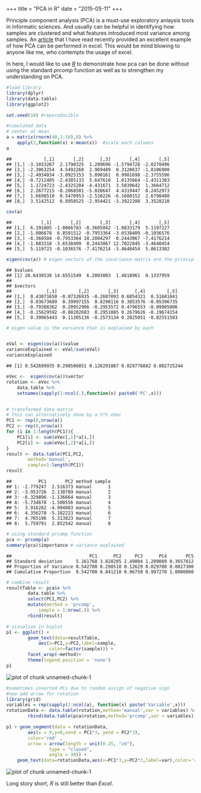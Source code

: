 +++
title = "PCA in R"
date = "2015-05-11"
+++

Principle component analysis (PCA) is a must-use exploratory anlaysis tools in informatic sciences. And usually can be helpful in identifying how samples are clustered and what features introduced most variance among samples. An [article](http://www.real-statistics.com/multivariate-statistics/factor-analysis/principal-component-analysis/) that I have read recently provided an excellent example of how PCA can be performed in excel. This would be mind blowing to anyone like me, who contempts the usage of excel. 

In here, I would like to use *[R](http://www.r-project.org)* to demonstrate how pca can be done without using the standard *prcomp* function as well as to strengthen my understanding on PCA.


```r
#load library
library(dplyr)
library(data.table)
library(ggplot2)

set.seed(10) #reporoducible

#simulated data
# center at mean
a = matrix(rnorm(40,1:10),8) %>%
	apply(2,function(x) x-mean(x))  #scale each columns
a
```

```
##            [,1]       [,2]      [,3]       [,4]       [,5]
## [1,] -3.1033267  2.1790325  1.209696 -1.5794728 -2.0270496
## [2,] -2.3063254  4.5492268  2.969489  0.3120637 -1.8106900
## [3,] -2.4934034 -3.0925153  5.090161  0.9981698 -2.3755596
## [4,] -0.7212405 -2.4385133  5.647618  1.8135664 -1.4311303
## [5,]  1.1724723 -2.4325284 -4.431671  3.5839642  1.3664712
## [6,]  2.2677215 -0.2068501 -5.020647  4.4319447  0.2452973
## [7,]  1.6698510  0.5470953 -2.510226 -6.1680152  2.6798400
## [8,]  3.5142512  0.8950525 -2.954421 -3.3922208  3.3528210
```

```r
cov(a)
```

```
##           [,1]       [,2]       [,3]       [,4]       [,5]
## [1,]  6.191805 -1.0066783 -8.3605042 -1.0833179  5.1197227
## [2,] -1.006678  6.8591512 -0.7953364 -3.6538409 -0.1036576
## [3,] -8.360504 -0.7953364 18.2804297  0.2443067 -7.4176214
## [4,] -1.083318 -3.6538409  0.2443067 12.7022845 -3.4640454
## [5,]  5.119723 -0.1036576 -7.4176214 -3.4640454  5.0613302
```

```r
eigen(cov(a)) # eigen vectors of the covariance matrix are the principle components
```

```
## $values
## [1] 26.6438538 14.6551549  6.2003003  1.4618961  0.1337959
## 
## $vectors
##             [,1]        [,2]       [,3]      [,4]        [,5]
## [1,]  0.43071650 -0.07326935 -0.2687093 0.6854321  0.51681041
## [2,]  0.03673689  0.39997155  0.8290116 0.3853576 -0.05396735
## [3,] -0.79308362  0.20952906 -0.2953572 0.4796553 -0.09905006
## [4,] -0.15629592 -0.88202683  0.2951085 0.2679626 -0.19674154
## [5,]  0.39965443  0.11305136 -0.2573134 0.2825051 -0.82551583
```

```r
# eigen value is the variance that is explained by each 


eVal <- eigen(cov(a))$value
varianceExplained <- eVal/sum(eVal)
varianceExplained
```

```
## [1] 0.542699935 0.298506051 0.126291887 0.029776882 0.002725244
```

```r
eVec <-  eigen(cov(a))$vector
rotation <- eVec %>%
	data.table %>%
	setnames(sapply(1:ncol(.),function(x) paste0('PC',x)))


# transformed data matrix
# this can alternatively done by a %*% eVec
PC1 <- rep(0,nrow(a))
PC2 <- rep(0,nrow(a))
for (i in 1:length(PC1)){
	PC1[i] <- sum(eVec[,1]*a[i,]) 
	PC2[i] <- sum(eVec[,2]*a[i,])
}
result <- data.table(PC1,PC2,
		method='manual',
		sample=1:length(PC1)) 
result
```

```
##          PC1       PC2 method sample
## 1: -2.779247  2.516373 manual      1
## 2: -3.953726  2.130789 manual      2
## 3: -6.329896 -1.136664 manual      3
## 4: -5.734678 -1.500556 manual      4
## 5:  3.916282 -4.994083 manual      5
## 6:  4.356278 -5.182223 manual      6
## 7:  4.765196  5.313823 manual      7
## 8:  5.759791  2.852542 manual      8
```

```r
# using standard prcomp function 
pca <- prcomp(a)
summary(pca)$importance # variance explained
```

```
##                             PC1      PC2     PC3      PC4       PC5
## Standard deviation     5.161768 3.828205 2.49004 1.209089 0.3657812
## Proportion of Variance 0.542700 0.298510 0.12629 0.029780 0.0027300
## Cumulative Proportion  0.542700 0.841210 0.96750 0.997270 1.0000000
```

```r
# combine result
resultTable <- pca$x %>% 
		data.table %>%
		select(PC1,PC2) %>%
		mutate(method = 'prcomp',
			sample = 1:nrow(.)) %>%
		rbind(result) 

# visualize in biplot
p1 <- ggplot() +
		geom_text(data=resultTable,
			aes(x=PC1,y=PC2,label=sample,
				color=factor(sample))) +
		facet_wrap(~method)+
		theme(legend.position = 'none')
p1
```

![plot of chunk unnamed-chunk-1](/article_images/pca/unnamed-chunk-1-1.png) 



```r
#sometimes inverted PCs due to random assign of negative sign
#now add arrow for rotation
library(grid)
variables = rep(sapply(1:ncol(a), function(x) paste('Variable',x)))
rotationData <- data.table(rotation,method='manual',var = variables) %>%
		rbind(data.table(pca$rotation,method='prcomp',var = variables))

p1 + geom_segment(data = rotationData,
		aes(x = 0,y=0,xend = PC1*3, yend = PC2*3),
		color='red' ,
		arrow = arrow(length = unit(0.25, "cm"), 
				type = "closed",
				angle = 30)) +
	geom_text(data=rotationData,aes(x=PC1*3,y=PC2*3,label=var),color='red')
```

![plot of chunk unnamed-chunk-1](/article_images/pca/unnamed-chunk-2-1.png) 

Long story short, *R* is still better than *Excel*.

